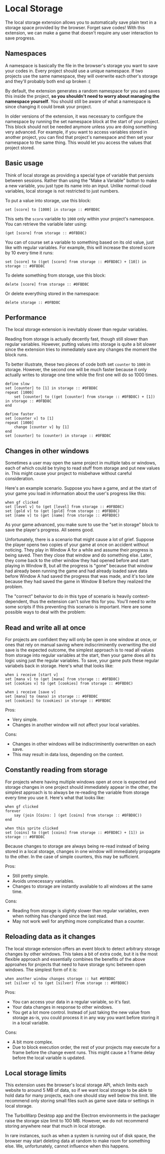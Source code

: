 # Local Storage

The local storage extension allows you to automatically save plain text in a storage space provided by the browser. Forget save codes! With this extension, we can make a game that doesn't require any user interaction to save progress.

## Namespaces

A namespace is basically the file in the browser's storage you want to save your codes in. Every project should use a unique namespace. If two projects use the same namespace, they will overwrite each other's storage and they'll probably both end up broken :(

By default, the extension generates a random namespace for you and saves this inside the project, **so you shouldn't need to worry about managing the namespace yourself**. You should still be aware of what a namespace is since changing it could break your project.

In older versions of the extension, it was necessary to configure the namespace by running the set namespace block at the start of your project. This block should not be needed anymore unless you are doing something very advanced. For example, if you want to access variables stored in another project, you can find that project's namespace and then set your namespace to the same thing. This would let you access the values that project stored.

## Basic usage

Think of local storage as providing a special type of variable that persists between sessions. Rather than using the "Make a Variable" button to make a new variable, you just type its name into an input. Unlike normal cloud variables, local storage is not restricted to just numbers.

To put a value into storage, use this block:

```scratch
set [score] to [1000] in storage :: #0FBD8C
```

This sets the `score` variable to `1000` only within your project's namespace. You can retrieve the variable later using:

```scratch
(get [score] from storage :: #0FBD8C)
```

You can of course set a variable to something based on its old value, just like with regular variables. For example, this will increase the stored score by 10 every time it runs:

```scratch
set [score] to ((get [score] from storage :: #0FBD8C) + [10]) in storage :: #0FBD8C
```

To delete something from storage, use this block:

```scratch
delete [score] from storage :: #0FBD8C
```

Or delete everything stored in the namespace:

```scratch
delete storage :: #0FBD8C
```

## Performance

The local storage extension is inevitably slower than regular variables.

Reading from storage is actually decently fast, though still slower than regular variables. However, putting values into storage is quite a bit slower since the extension tries to immediately save any changes the moment the block runs.

To better illustrate, these two pieces of code both set `counter` to `1000` in storage. However, the second one will be much faster because it only actually writes to storage one time while the first one will do so 1000 times.

```scratch
define slow
set [counter] to [1] in storage :: #0FBD8C
repeat [1000]
    set [counter] to ((get [counter] from storage :: #0FBD8C) + [1]) in storage :: #0FBD8C
end

define faster
set [counter v] to [1]
repeat [1000]
    change [counter v] by [1]
end
set [counter] to (counter) in storage :: #0FBD8C
```

## Changes in other windows

Sometimes a user may open the same project in multiple tabs or windows, each of which could be trying to read stuff from storage and put new values in. This might cause your project to misbehave without careful consideration.

Here's an example scenario. Suppose you have a game, and at the start of your game you load in information about the user's progress like this:

```scratch
when gf clicked
set [level v] to (get [level] from storage :: #0FBD8C)
set [gold v] to (get [gold] from storage :: #0FBD8C)
set [name v] to (get [name] from storage :: #0FBD8C)
```

As your game advanced, you make sure to use the "set in storage" block to save the player's progress. All seems good.

Unfortunately, there is a scenario that might cause a lot of grief. Suppose the player opens two copies of your game at once on accident without noticing. They play in Window A for a while and assume their progress is being saved. Then they close that window and do something else. Later, they come back to the other window they had opened before and start playing in Window B, but all the progress is "gone" because that window had already been running the game and had already loaded save data before Window A had saved the progress that was made, and it's too late because they had saved the game in Window B before they realized the problem.

The "correct" behavior to do in this type of scenario is heavily context-dependent, thus the extension can't solve this for you. You'll need to write some scripts if this preventing this scenario is important. Here are some possible ways to deal with the problem:

## Read and write all at once

For projects are confident they will only be open in one window at once, or ones that rely on manual saving where indiscriminently overwriting the old save is the expected outcome, the simplest approach is to read all values from storage into regular variables at the start, then your game does all its logic using just the regular variables. To save, your game puts these regular variabels back in storage. Here's what that looks like:

```scratch
when i receive [start v]
set [mana v] to (get [mana] from storage :: #0FBD8C)
set [cookies v] to (get [cookies] from storage :: #0FBD8C)

when i receive [save v]
set [mana] to (mana) in storage :: #0FBD8C
set [cookies] to (cookies) in storage :: #0FBD8C
```

Pros:

 * Very simple.
 * Changes in another window will not affect your local variables.

Cons:

 * Changes in other windows will be indiscriminently overwritten on each save.
 * This may result in data loss, depending on the context.

## Constantly reading from storage

For projects where having multiple windows open at once is expected and storage changes in one project should immediately appear in the other, the simplest approach is to always be re-reading the variable from storage every time you use it. Here's what that looks like:

```scratch
when gf clicked
forever
    say (join [Coins: ] (get [coins] from storage :: #0FBD8C))
end

when this sprite clicked
set [coins] to ((get [coins] from storage :: #0FBD8C) + [1]) in storage :: #0FBD8C
```

Because changes to storage are always being re-read instead of being stored in a local storage, changes in one window will immediately propagate to the other. In the case of simple counters, this may be sufficient.

Pros:

 * Still pretty simple.
 * Avoids unnecessary variables.
 * Changes to storage are instantly available to all windows at the same time.

Cons:

 * Reading from storage is slightly slower than regular variables, even when nothing has changed since the last read.
 * May not work well for anything more complicated than a counter.

## Reloading data as it changes

The local storage extension offers an event block to detect arbitrary storage changes by other windows. This takes a bit of extra code, but it is the most flexible approach and essentially combines the benefits of the above approahes for projects that need to have storage sync between open windows. The simplest form of it is:

```scratch
when another window changes storage :: hat #0FBD8C
set [silver v] to (get [silver] from storage :: #0FBD8C)
```

Pros:

 - You can access your data in a regular variable, so it's fast.
 - Your data changes in response to other windows.
 - You get a lot more control. Instead of just taking the new value from storage as-is, you could process it in any way you want before storing it in a local variable.

Cons:

 - A bit more complex.
 - Due to block execution order, the rest of your projects may execute for a frame before the change event runs. This might cause a 1 frame delay before the local variable is updated.

## Local storage limits

This extension uses the browser's local storage API, which limits each website to around 5 MB of data, so if we want local storage to be able to hold data for many projects, each one should stay well below this limit. We recommend only storing small files such as game save data or settings in local storage.

The TurboWarp Desktop app and the Electron environments in the packager raise the storage size limit to 100 MB. However, we do not recommend storing anywhere near that much in local storage.

In rare instances, such as when a system is running out of disk space, the browser may start deleting data at random to make room for something else. We, unfortunately, cannot influence when this happens.
